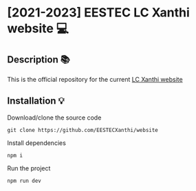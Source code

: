 # [2021-2023] EESTEC LC Xanthi website 💻
## Description 📚
This is the official repository for the current [LC Xanthi website](https://www.eestecxanthis.gr) 
## Installation 💡 
Download/clone the source code
```
git clone https://github.com/EESTECXanthi/website
```
Install dependencies
```
npm i
```
Run the project
```
npm run dev 
```
